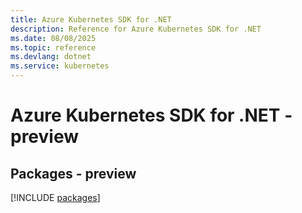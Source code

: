 ```yaml
---
title: Azure Kubernetes SDK for .NET
description: Reference for Azure Kubernetes SDK for .NET
ms.date: 08/08/2025
ms.topic: reference
ms.devlang: dotnet
ms.service: kubernetes
---
```

# Azure Kubernetes SDK for .NET - preview
## Packages - preview
[!INCLUDE [packages](kubernetes-index.md)]